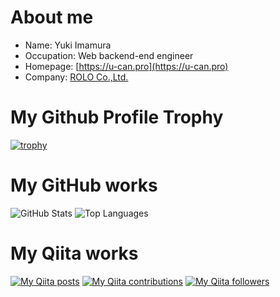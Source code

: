 # About me

- Name: Yuki Imamura
- Occupation: Web backend-end engineer
- Homepage: [https://u-can.pro](https://u-can.pro)
- Company: [ROLO Co.,Ltd.](https://rolo.jp)

# My Github Profile Trophy

[![trophy](https://github-profile-trophy.vercel.app/?username=ucan-lab)](https://github.com/ucan-lab/github-profile-trophy)

# My GitHub works

![GitHub Stats](https://github-readme-stats.vercel.app/api?username=ucan-lab&count_private=true&show_icons=true&theme=buefy)
![Top Languages](https://github-readme-stats.vercel.app/api/top-langs/?username=ucan-lab&layout=compact&theme=buefy)

# My Qiita works

[![My Qiita posts](https://qiita-badge.apiapi.app/s/ucan-lab/posts.svg)](http://qiita.com/ucan-lab) [![My Qiita contributions](https://qiita-badge.apiapi.app/s/ucan-lab/contributions.svg)](http://qiita.com/ucan-lab) [![My Qiita followers](https://qiita-badge.apiapi.app/s/ucan-lab/followers.svg)](http://qiita.com/ucan-lab)
